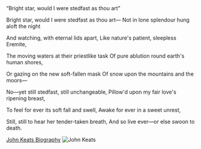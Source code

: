 <!DOCTYPE html>
<html>
    <head>
    <meta charset="utf-8">
        “Bright star, would I were stedfast as thou art”
  </head>
    <body>
  <p>Bright star, would I were stedfast as thou art—
         Not in lone splendour hung aloft the night</p>
<p>And watching, with eternal lids apart,
         Like nature's patient, sleepless Eremite,</p>
<p>The moving waters at their priestlike task
         Of pure ablution round earth's human shores,</p>
<p>Or gazing on the new soft-fallen mask
         Of snow upon the mountains and the moors—</p>
<p>No—yet still stedfast, still unchangeable,
         Pillow'd upon my fair love's ripening breast,</p>
<p>To feel for ever its soft fall and swell,
         Awake for ever in a sweet unrest,</p>
<p>Still, still to hear her tender-taken breath,
And so live ever—or else swoon to death.</p>
    </p>
     <a href="https://www.poetryfoundation.org/poets/john-keats">John Keats Biography</a>

  <img src="https://upload.wikimedia.org/wikipedia/commons/1/1a/John_Keats_by_William_Hilton.jpg" alt="John Keats">
    </body>
</html>


